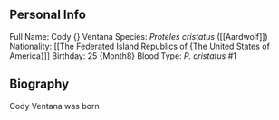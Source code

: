 ## Personal Info

Full Name: Cody {} Ventana
Species: _Proteles cristatus_ ([[Aardwolf]])
Nationality: [[The Federated Island Republics of {The United States of America}]]
Birthday: 25 {Month8}
Blood Type: _P. cristatus_ #1
## Biography

Cody Ventana was born